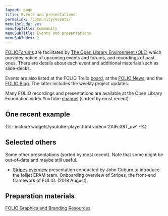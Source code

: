 ```yaml
---
layout: page
title: Events and presentations
permalink: /community/events/
menuInclude: yes
menuTopTitle: Community
menuSubTitle: Events and presentations
menuSubIndex: 2
---
```


[FOLIOForums](https://www.openlibraryenvironment.org/archives/category/olfforum) are facilitated by [The Open Library Environment (OLE)](https://www.openlibraryenvironment.org) which provides notice of upcoming events and forums, and recordings of past ones.
There are details about each event and additional materials such as slide-decks.

Events are also listed at the FOLIO Trello [board](https://trello.com/b/A27ucwg8/events),
at the [FOLIO News](https://www.folio.org/about/news-events/),
and the [FOLIO Blog](https://www.folio.org/blog/).
The latter includes the weekly project updates.

Many FOLIO recordings and presentations are available at the Open Library Foundation video YouTube
[channel](https://www.youtube.com/channel/UC4Vs5mb1qgOXPZgso1LESUw/videos?sort=dd&view=0&flow=grid)
(sorted by most recent).

## One recent example

<div class="widget">
{%- include widgets/youtube-player.html video='2AlFc38T_uw' -%}
</div>

## Selected others

Some other presentations (sorted by most recent). Note that some might be out-of-date and maybe still useful.

* <a id="stripes-coburn-2018-08"></a> [Stripes overview](https://epam-my.sharepoint.com/personal/tetyana_afanasyeva_epam_com/_layouts/15/onedrive.aspx?id=%2Fpersonal%2Ftetyana%5Fafanasyeva%5Fepam%5Fcom%2FDocuments%2FShared%20with%20Everyone%2FTaras%20Spashchenko%2C%20Victor%20Soroka1%2C%20Ol%2E%20%2E%20%2E%20%2D%20Wednesday%2C%20August%2015%2C%202018%204%2E32%2E10%20PM%2Emp4&parent=%2Fpersonal%2Ftetyana%5Fafanasyeva%5Fepam%5Fcom%2FDocuments%2FShared%20with%20Everyone&slrid=4736859e-903f-6000-6804-d253bd31c5d5)
presentation conducted by John Coburn to introduce the folijet EPAM team.
Onboarding overview of Stripes, the front-end framework of FOLIO. (2018 August).

## Preparation materials

[FOLIO Graphics and Branding Resources](https://wiki.folio.org/display/OUTREACH/FOLIO+Graphics+and+Branding+Resources)
